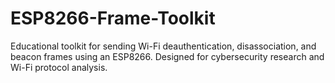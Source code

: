 # ESP8266-Frame-Toolkit
Educational toolkit for sending Wi-Fi deauthentication, disassociation, and beacon frames using an ESP8266. Designed for cybersecurity research and Wi-Fi protocol analysis.
